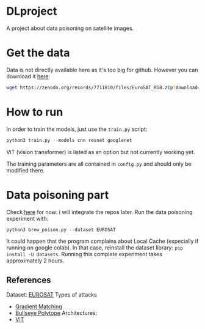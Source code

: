 # DLproject
A project about data poisoning on satellite images. 

# Get the data
Data is not directly available here as it's too big for github. However you can download it [here](https://zenodo.org/records/7711810#.ZAm3k-zMKEA):
```bash
wget https://zenodo.org/records/7711810/files/EuroSAT_RGB.zip?download=1
```
# How to run
In order to train the models, just use the `train.py` script:
```python
python3 train.py --models cnn resnet googlenet
```
ViT (vision transformer) is listed as an option but not currently working yet.

The training parameters are all contained in `config.py` and should only be modified there. 

# Data poisoning part
Check [here](https://github.com/GiovanniBillo/data-poisoning#) for now: i will integrate the repos later.
Run the data poisoning experiment with:
```python
python3 brew_poison.py --dataset EUROSAT 
```
It could happen that the program complains about Local Cache (expecially if running on google colab). In that case, reinstall the dataset library: `pip install -U datasets`.
Running this complete experiment takes approximately 2 hours.

## References
Dataset:
[EUROSAT](https://ieeexplore.ieee.org/stamp/stamp.jsp?tp=&arnumber=8736785)
Types of attacks
- [Gradient Matching](https://openreview.net/pdf?id=01olnfLIbD)
- [Bullseye Polytope](https://arxiv.org/pdf/2005.00191)
Architectures:
- [ViT](https://arxiv.org/pdf/2010.11929) 
